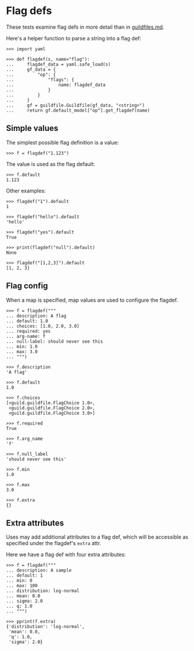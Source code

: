 # Flag defs

These tests examine flag defs in more detail than in
[guildfiles.md](guildfiles.md).

Here's a helper function to parse a string into a flag def:

    >>> import yaml

    >>> def flagdef(s, name="flag"):
    ...     flagdef_data = yaml.safe_load(s)
    ...     gf_data = {
    ...         "op": {
    ...             "flags": {
    ...                 name: flagdef_data
    ...             }
    ...         }
    ...     }
    ...     gf = guildfile.Guildfile(gf_data, "<string>")
    ...     return gf.default_model["op"].get_flagdef(name)

## Simple values

The simplest possible flag definition is a value:

    >>> f = flagdef("1.123")

The value is used as the flag default:

    >>> f.default
    1.123

Other examples:

    >>> flagdef("1").default
    1

    >>> flagdef("hello").default
    'hello'

    >>> flagdef("yes").default
    True

    >>> print(flagdef("null").default)
    None

    >>> flagdef("[1,2,3]").default
    [1, 2, 3]

## Flag config

When a map is specified, map values are used to configure the flagdef.

    >>> f = flagdef("""
    ... description: A flag
    ... default: 1.0
    ... choices: [1.0, 2.0, 3.0]
    ... required: yes
    ... arg-name: f
    ... null-label: should never see this
    ... min: 1.0
    ... max: 3.0
    ... """)

    >>> f.description
    'A flag'

    >>> f.default
    1.0

    >>> f.choices
    [<guild.guildfile.FlagChoice 1.0>,
     <guild.guildfile.FlagChoice 2.0>,
     <guild.guildfile.FlagChoice 3.0>]

    >>> f.required
    True

    >>> f.arg_name
    'f'

    >>> f.null_label
    'should never see this'

    >>> f.min
    1.0

    >>> f.max
    3.0

    >>> f.extra
    {}

## Extra attributes

Uses may add additional attributes to a flag def, which will be
accessible as specified under the flagdef's `extra` attr.

Here we have a flag def with four extra attributes:

    >>> f = flagdef("""
    ... description: A sample
    ... default: 1
    ... min: 0
    ... max: 100
    ... distribution: log-normal
    ... mean: 0.0
    ... sigma: 2.0
    ... q: 1.0
    ... """)

    >>> pprint(f.extra)
    {'distribution': 'log-normal',
     'mean': 0.0,
     'q': 1.0,
     'sigma': 2.0}
